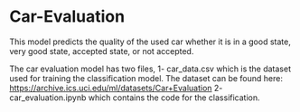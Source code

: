 # Car-Evaluation

This model predicts the quality of the used car whether it is in a good state, very good state, accepted state, or not accepted.

The car evaluation model has two files,
1- car_data.csv which is the dataset used for training the classification model. The dataset can be found here: https://archive.ics.uci.edu/ml/datasets/Car+Evaluation
2- car_evaluation.ipynb which contains the code for the classification.
